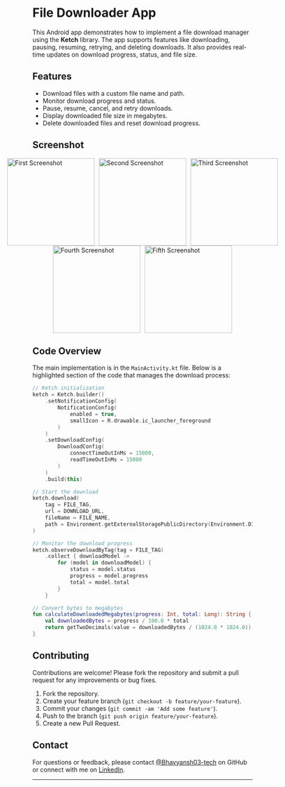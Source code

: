 # File Downloader App

This Android app demonstrates how to implement a file download manager using the **Ketch** library. The app supports features like downloading, pausing, resuming, retrying, and deleting downloads. It also provides real-time updates on download progress, status, and file size.

## Features

- Download files with a custom file name and path.
- Monitor download progress and status.
- Pause, resume, cancel, and retry downloads.
- Display downloaded file size in megabytes.
- Delete downloaded files and reset download progress.

## Screenshot

<div style="display: flex; justify-content: center; align-items: center;">
    <img src="https://github.com/user-attachments/assets/c07c52b1-4cc2-4f3f-aa37-c6c37df2d824" alt="First Screenshot" style="width: 200px; height: auto; margin-right: 10px;">
    <img src="https://github.com/user-attachments/assets/0f7bc44f-f6a8-4836-9c3d-2e4de62fb4c2" alt="Second Screenshot" style="width: 200px; height: auto; margin-right: 10px;">
    <img src="https://github.com/user-attachments/assets/55daa80a-86ba-41d4-87e4-a3635f83b005" alt="Third Screenshot" style="width: 200px; height: auto;">
</div>

<div style="display: flex; justify-content: center; align-items: center;">
    <img src="https://github.com/user-attachments/assets/0553b452-fade-4ef8-b9f7-01b1a919d75b" alt="Fourth Screenshot" style="width: 200px; height: auto; margin-right: 10px;">
    <img src="https://github.com/user-attachments/assets/7070ee98-4b95-4165-8ded-02add2151c52" alt="Fifth Screenshot" style="width: 200px; height: auto;">
</div>

## Code Overview

The main implementation is in the `MainActivity.kt` file. Below is a highlighted section of the code that manages the download process:

```kotlin
// Ketch initialization
ketch = Ketch.builder()
    .setNotificationConfig(
        NotificationConfig(
            enabled = true,
            smallIcon = R.drawable.ic_launcher_foreground
        )
    )
    .setDownloadConfig(
        DownloadConfig(
            connectTimeOutInMs = 15000,
            readTimeOutInMs = 15000
        )
    )
    .build(this)

// Start the download
ketch.download(
    tag = FILE_TAG,
    url = DOWNLOAD_URL,
    fileName = FILE_NAME,
    path = Environment.getExternalStoragePublicDirectory(Environment.DIRECTORY_DOWNLOADS).path // Saving downloaded file in specific folder
)

// Monitor the download progress
ketch.observeDownloadByTag(tag = FILE_TAG)
    .collect { downloadModel ->
        for (model in downloadModel) {
            status = model.status
            progress = model.progress
            total = model.total
        }
    }

// Convert bytes to megabytes
fun calculateDownloadedMegabytes(progress: Int, total: Long): String {
    val downloadedBytes = progress / 100.0 * total
    return getTwoDecimals(value = downloadedBytes / (1024.0 * 1024.0))
}
```

## Contributing

Contributions are welcome! Please fork the repository and submit a pull request for any improvements or bug fixes.

1. Fork the repository.
2. Create your feature branch (`git checkout -b feature/your-feature`).
3. Commit your changes (`git commit -am 'Add some feature'`).
4. Push to the branch (`git push origin feature/your-feature`).
5. Create a new Pull Request.

## Contact

For questions or feedback, please contact [@Bhavyansh03-tech](https://github.com/Bhavyansh03-tech) on GitHub or connect with me on [LinkedIn](https://www.linkedin.com/in/bhavyansh03/).

---
